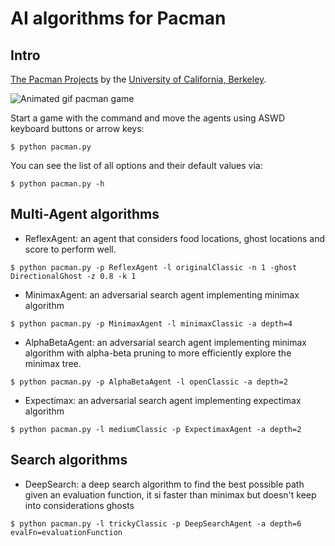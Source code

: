 # AI algorithms for Pacman

## Intro
[The Pacman Projects](http://ai.berkeley.edu/project_overview.html) by the [University of California, Berkeley](http://berkeley.edu/).

![Animated gif pacman game](http://ai.berkeley.edu/images/pacman_game.gif)

Start a game with the command and move the agents using ASWD keyboard buttons or arrow keys:
```
$ python pacman.py
```
You can see the list of all options and their default values via:
```
$ python pacman.py -h
```

## Multi-Agent algorithms
- ReflexAgent: an agent that considers food locations, ghost locations and score to perform well.
```
$ python pacman.py -p ReflexAgent -l originalClassic -n 1 -ghost DirectionalGhost -z 0.8 -k 1
```
- MinimaxAgent: an adversarial search agent implementing minimax algorithm
```
$ python pacman.py -p MinimaxAgent -l minimaxClassic -a depth=4
```
- AlphaBetaAgent: an adversarial search agent implementing minimax algorithm with alpha-beta pruning to more efficiently explore the minimax tree.
```
$ python pacman.py -p AlphaBetaAgent -l openClassic -a depth=2
```
- Expectimax: an adversarial search agent implementing expectimax algorithm
```
$ python pacman.py -l mediumClassic -p ExpectimaxAgent -a depth=2
```

## Search algorithms
- DeepSearch: a deep search algorithm to find the best possible path given an evaluation function, it si faster than minimax but doesn't keep into considerations ghosts
```
$ python pacman.py -l trickyClassic -p DeepSearchAgent -a depth=6 evalFn=evaluationFunction
```
